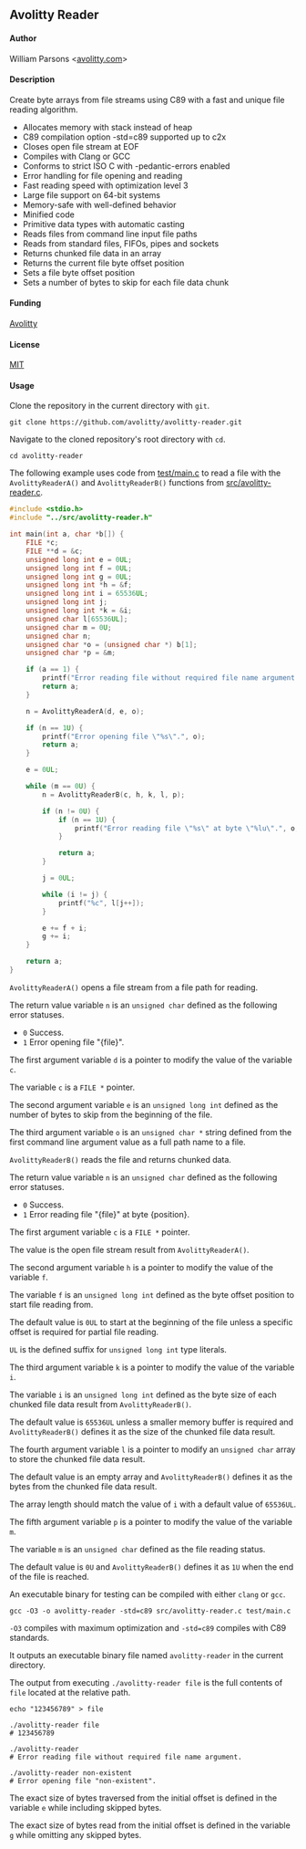 ## Avolitty Reader

#### Author
William Parsons <[avolitty.com](https://avolitty.com/)>

#### Description
Create byte arrays from file streams using C89 with a fast and unique file reading algorithm.

- Allocates memory with stack instead of heap
- C89 compilation option -std=c89 supported up to c2x
- Closes open file stream at EOF
- Compiles with Clang or GCC
- Conforms to strict ISO C with -pedantic-errors enabled
- Error handling for file opening and reading
- Fast reading speed with optimization level 3
- Large file support on 64-bit systems
- Memory-safe with well-defined behavior
- Minified code
- Primitive data types with automatic casting
- Reads files from command line input file paths
- Reads from standard files, FIFOs, pipes and sockets
- Returns chunked file data in an array
- Returns the current file byte offset position
- Sets a file byte offset position
- Sets a number of bytes to skip for each file data chunk

#### Funding
[Avolitty](https://avolitty.com/donate/)

#### License
[MIT](https://github.com/avolitty/avolitty-reader/blob/main/LICENSE)

#### Usage
Clone the repository in the current directory with `git`.

``` console
git clone https://github.com/avolitty/avolitty-reader.git
```

Navigate to the cloned repository's root directory with `cd`.

``` console
cd avolitty-reader
```

The following example uses code from [test/main.c](https://github.com/avolitty/avolitty-reader/blob/main/test/main.c) to read a file with the `AvolittyReaderA()` and `AvolittyReaderB()` functions from [src/avolitty-reader.c](https://github.com/avolitty/avolitty-reader/blob/main/src/avolitty-reader.c).

``` c
#include <stdio.h>
#include "../src/avolitty-reader.h"

int main(int a, char *b[]) {
	FILE *c;
	FILE **d = &c;
	unsigned long int e = 0UL;
	unsigned long int f = 0UL;
	unsigned long int g = 0UL;
	unsigned long int *h = &f;
	unsigned long int i = 65536UL;
	unsigned long int j;
	unsigned long int *k = &i;
	unsigned char l[65536UL];
	unsigned char m = 0U;
	unsigned char n;
	unsigned char *o = (unsigned char *) b[1];
	unsigned char *p = &m;

	if (a == 1) {
		printf("Error reading file without required file name argument.", o);
		return a;
	}

	n = AvolittyReaderA(d, e, o);

	if (n == 1U) {
		printf("Error opening file \"%s\".", o);
		return a;
	}

	e = 0UL;

	while (m == 0U) {
		n = AvolittyReaderB(c, h, k, l, p);

		if (n != 0U) {
			if (n == 1U) {
				printf("Error reading file \"%s\" at byte \"%lu\".", o, e);
			}

			return a;
		}

		j = 0UL;

		while (i != j) {
			printf("%c", l[j++]);
		}

		e += f + i;
		g += i;
	}

	return a;
}
```

`AvolittyReaderA()` opens a file stream from a file path for reading.

The return value variable `n` is an `unsigned char` defined as the following error statuses.

- `0` Success.
- `1` Error opening file "{file}".

The first argument variable `d` is a pointer to modify the value of the variable `c`.

The variable `c` is a `FILE *` pointer.

The second argument variable `e` is an `unsigned long int` defined as the number of bytes to skip from the beginning of the file.

The third argument variable `o` is an `unsigned char *` string defined from the first command line argument value as a full path name to a file.

`AvolittyReaderB()` reads the file and returns chunked data.

The return value variable `n` is an `unsigned char` defined as the following error statuses.

- `0` Success.
- `1` Error reading file "{file}" at byte {position}.

The first argument variable `c` is a `FILE *` pointer.

The value is the open file stream result from `AvolittyReaderA()`.

The second argument variable `h` is a pointer to modify the value of the variable `f`.

The variable `f` is an `unsigned long int` defined as the byte offset position to start file reading from.

The default value is `0UL` to start at the beginning of the file unless a specific offset is required for partial file reading.

`UL` is the defined suffix for `unsigned long int` type literals.

The third argument variable `k` is a pointer to modify the value of the variable `i`.

The variable `i` is an `unsigned long int` defined as the byte size of each chunked file data result from `AvolittyReaderB()`.

The default value is `65536UL` unless a smaller memory buffer is required and `AvolittyReaderB()` defines it as the size of the chunked file data result.

The fourth argument variable `l` is a pointer to modify an `unsigned char` array to store the chunked file data result.

The default value is an empty array and `AvolittyReaderB()` defines it as the bytes from the chunked file data result.

The array length should match the value of `i` with a default value of `65536UL`.

The fifth argument variable `p` is a pointer to modify the value of the variable `m`.

The variable `m` is an `unsigned char` defined as the file reading status.

The default value is `0U` and `AvolittyReaderB()` defines it as `1U` when the end of the file is reached.

An executable binary for testing can be compiled with either `clang` or `gcc`.

``` console
gcc -O3 -o avolitty-reader -std=c89 src/avolitty-reader.c test/main.c
```

`-O3` compiles with maximum optimization and `-std=c89` compiles with C89 standards.

It outputs an executable binary file named `avolitty-reader` in the current directory.

The output from executing `./avolitty-reader file` is the full contents of `file` located at the relative path.

``` console
echo "123456789" > file

./avolitty-reader file
# 123456789

./avolitty-reader
# Error reading file without required file name argument.

./avolitty-reader non-existent
# Error opening file "non-existent".
```

The exact size of bytes traversed from the initial offset is defined in the variable `e` while including skipped bytes.

The exact size of bytes read from the initial offset is defined in the variable `g` while omitting any skipped bytes.

